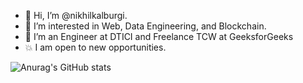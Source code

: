 - 👋 Hi, I’m @nikhilkalburgi.
- 👀 I’m interested in Web, Data Engineering, and Blockchain.
- 🌱 I’m an Engineer at DTICI and Freelance TCW at GeeksforGeeks
- 💥 I am open to new opportunities.


![Anurag's GitHub stats](https://github-readme-stats.vercel.app/api?username=nikhilkalburgi&show_icons=true&theme=transparent)

